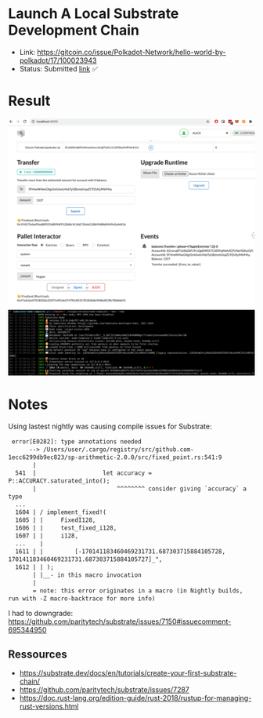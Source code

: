 # Launch A Local Substrate Development Chain

- Link: https://gitcoin.co/issue/Polkadot-Network/hello-world-by-polkadot/17/100023943
- Status: Submitted [link](https://github.com/Hugoo/polkadot-hackathon/blob/main/challenges/local-substrate-dev-chain/proof.png) ✅

# Result

![proof](./proof.png "proof")
![local node](./docs/local-dev.png "local node")

# Notes

Using lastest nightly was causing compile issues for Substrate:

```
 error[E0282]: type annotations needed
      --> /Users/user/.cargo/registry/src/github.com-1ecc6299db9ec823/sp-arithmetic-2.0.0/src/fixed_point.rs:541:9
       |
  541  |                   let accuracy = P::ACCURACY.saturated_into();
       |                       ^^^^^^^^ consider giving `accuracy` a type
  ...
  1604 | / implement_fixed!(
  1605 | |     FixedI128,
  1606 | |     test_fixed_i128,
  1607 | |     i128,
  ...    |
  1611 | |         [-170141183460469231731.687303715884105728, 170141183460469231731.687303715884105727]_",
  1612 | | );
       | |__- in this macro invocation
       |
       = note: this error originates in a macro (in Nightly builds, run with -Z macro-backtrace for more info)
```

I had to downgrade: https://github.com/paritytech/substrate/issues/7150#issuecomment-695344950

## Ressources

- https://substrate.dev/docs/en/tutorials/create-your-first-substrate-chain/
- https://github.com/paritytech/substrate/issues/7287
- https://doc.rust-lang.org/edition-guide/rust-2018/rustup-for-managing-rust-versions.html
